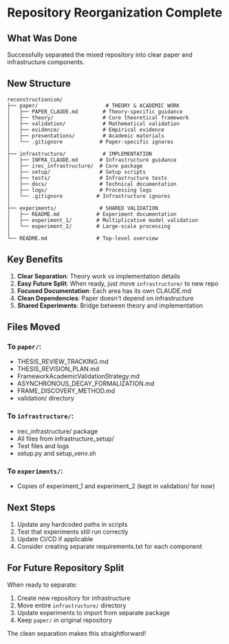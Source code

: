 # Repository Reorganization Complete

## What Was Done

Successfully separated the mixed repository into clear paper and infrastructure components.

## New Structure

```
reconstructionism/
├── paper/                      # THEORY & ACADEMIC WORK
│   ├── PAPER_CLAUDE.md        # Theory-specific guidance
│   ├── theory/                # Core theoretical framework  
│   ├── validation/            # Mathematical validation
│   ├── evidence/              # Empirical evidence
│   ├── presentations/         # Academic materials
│   └── .gitignore            # Paper-specific ignores
│
├── infrastructure/            # IMPLEMENTATION
│   ├── INFRA_CLAUDE.md       # Infrastructure guidance
│   ├── irec_infrastructure/  # Core package
│   ├── setup/                # Setup scripts
│   ├── tests/                # Infrastructure tests
│   ├── docs/                 # Technical documentation
│   ├── logs/                 # Processing logs
│   └── .gitignore           # Infrastructure ignores
│
├── experiments/              # SHARED VALIDATION
│   ├── README.md            # Experiment documentation
│   ├── experiment_1/        # Multiplicative model validation
│   └── experiment_2/        # Large-scale processing
│
└── README.md                # Top-level overview
```

## Key Benefits

1. **Clear Separation**: Theory work vs implementation details
2. **Easy Future Split**: When ready, just move `infrastructure/` to new repo
3. **Focused Documentation**: Each area has its own CLAUDE.md
4. **Clean Dependencies**: Paper doesn't depend on infrastructure
5. **Shared Experiments**: Bridge between theory and implementation

## Files Moved

### To `paper/`:
- THESIS_REVIEW_TRACKING.md
- THESIS_REVISION_PLAN.md
- FrameworkAcademicValidationStrategy.md
- ASYNCHRONOUS_DECAY_FORMALIZATION.md
- FRAME_DISCOVERY_METHOD.md
- validation/ directory

### To `infrastructure/`:
- irec_infrastructure/ package
- All files from infrastructure_setup/
- Test files and logs
- setup.py and setup_venv.sh

### To `experiments/`:
- Copies of experiment_1 and experiment_2 (kept in validation/ for now)

## Next Steps

1. Update any hardcoded paths in scripts
2. Test that experiments still run correctly
3. Update CI/CD if applicable
4. Consider creating separate requirements.txt for each component

## For Future Repository Split

When ready to separate:
1. Create new repository for infrastructure
2. Move entire `infrastructure/` directory
3. Update experiments to import from separate package
4. Keep `paper/` in original repository

The clean separation makes this straightforward!